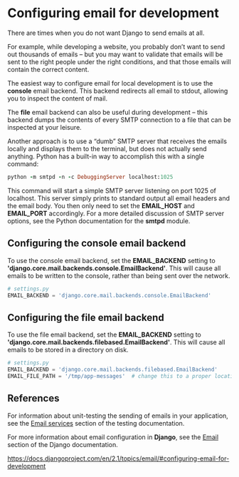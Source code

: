 # Configuring email for development

There are times when you do not want Django to send emails at all. 

For example, while developing a website, you probably don’t want to send out thousands of emails – but you may want to validate that emails will be sent to the right people under the right conditions, and that those emails will contain the correct content.

The easiest way to configure email for local development is to use the **console** email backend. This backend redirects all email to stdout, allowing you to inspect the content of mail.

The **file** email backend can also be useful during development – this backend dumps the contents of every SMTP connection to a file that can be inspected at your leisure.

Another approach is to use a “dumb” SMTP server that receives the emails locally and displays them to the terminal, but does not actually send anything. Python has a built-in way to accomplish this with a single command:

```ruby
python -m smtpd -n -c DebuggingServer localhost:1025
```

This command will start a simple SMTP server listening on port 1025 of localhost. This server simply prints to standard output all email headers and the email body. You then only need to set the **EMAIL_HOST** and **EMAIL_PORT** accordingly. For a more detailed discussion of SMTP server options, see the Python documentation for the **smtpd** module.

## Configuring the console email backend

To use the console email backend, set the **EMAIL_BACKEND** setting to **'django.core.mail.backends.console.EmailBackend'**. This will cause all emails to be written to the console, rather than being sent over the network.

```python
# settings.py
EMAIL_BACKEND = 'django.core.mail.backends.console.EmailBackend'
```

## Configuring the file email backend

To use the file email backend, set the **EMAIL_BACKEND** setting to **'django.core.mail.backends.filebased.EmailBackend'**. This will cause all emails to be stored in a directory on disk.

```python
# settings.py
EMAIL_BACKEND = 'django.core.mail.backends.filebased.EmailBackend'
EMAIL_FILE_PATH = '/tmp/app-messages'  # change this to a proper location
```

## References

For information about unit-testing the sending of emails in your application, see the [Email services](https://docs.djangoproject.com/en/2.1/topics/testing/tools/#topics-testing-email) section of the testing documentation.

For more information about email configuration in **Django**, see the [Email](https://docs.djangoproject.com/en/2.1/topics/email/) section of the Django documentation.

https://docs.djangoproject.com/en/2.1/topics/email/#configuring-email-for-development